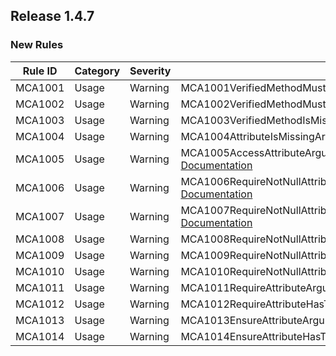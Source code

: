 ﻿## Release 1.4.7

### New Rules

Rule ID | Category | Severity | Notes
--------|----------|----------|--------------------
MCA1001 |  Usage   |  Warning | MCA1001VerifiedMethodMustBePrivate, [Documentation](doc/MCA1001.md)
MCA1002 |  Usage   |  Warning | MCA1002VerifiedMethodMustBeWithinType, [Documentation](doc/MCA1002.md)
MCA1003 |  Usage   |  Warning | MCA1003VerifiedMethodIsMissingSuffix, [Documentation](doc/MCA1003.md)
MCA1004 |  Usage   |  Warning | MCA1004AttributeIsMissingArgument, [Documentation](doc/MCA1004.md)
MCA1005 |  Usage   |  Warning | MCA1005AccessAttributeArgumentMustBeValidModifier, [Documentation](doc/MCA1005.md)
MCA1006 |  Usage   |  Warning | MCA1006RequireNotNullAttributeArgumentMustBeValidParameterName, [Documentation](doc/MCA1006.md)
MCA1007 |  Usage   |  Warning | MCA1007RequireNotNullAttributeHasTooManyArguments, [Documentation](doc/MCA1007.md)
MCA1008 |  Usage   |  Warning | MCA1008RequireNotNullAttributeUsesInvalidAlias, [Documentation](doc/MCA1008.md)
MCA1009 |  Usage   |  Warning | MCA1009RequireNotNullAttributeUsesInvalidType, [Documentation](doc/MCA1009.md)
MCA1010 |  Usage   |  Warning | MCA1010RequireNotNullAttributeUsesInvalidName, [Documentation](doc/MCA1010.md)
MCA1011 |  Usage   |  Warning | MCA1011RequireAttributeArgumentMustBeValid, [Documentation](doc/MCA1011.md)
MCA1012 |  Usage   |  Warning | MCA1012RequireAttributeHasTooManyArguments, [Documentation](doc/MCA1012.md)
MCA1013 |  Usage   |  Warning | MCA1013EnsureAttributeArgumentMustBeValid, [Documentation](doc/MCA1013.md)
MCA1014 |  Usage   |  Warning | MCA1014EnsureAttributeHasTooManyArguments, [Documentation](doc/MCA1014.md)
